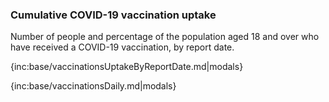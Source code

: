 ### Cumulative COVID-19 vaccination uptake

Number of people and percentage of the population aged 18 and over who have received a COVID-19 vaccination, by report date.

{inc:base/vaccinationsUptakeByReportDate.md|modals}

{inc:base/vaccinationsDaily.md|modals}

